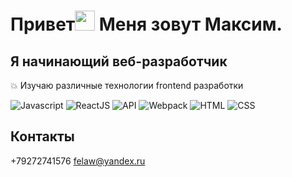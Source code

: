 # Привет<img src="https://github.com/blackcater/blackcater/raw/main/images/Hi.gif" height="32"/> Меня зовут Максим.

## Я начинающий веб-разработчик

:collision: Изучаю различные технологии frontend разработки

![Javascript](https://img.shields.io/badge/-Javascript-0d1117?style=for-the-badge&logo=Javascript)
![ReactJS](https://img.shields.io/badge/-ReactJS-0d1117?style=for-the-badge&logo=React)
![API](https://img.shields.io/badge/-REST&#032;API-0d1117?style=for-the-badge)
![Webpack](https://img.shields.io/badge/-Webpack-0d1117?style=for-the-badge&logo=Webpack)
![HTML](https://img.shields.io/badge/-HTML-0d1117?style=for-the-badge&logo=html5)
![CSS](https://img.shields.io/badge/-CSS-0d1117?style=for-the-badge&logo=css3)

## Контакты
+79272741576
felaw@yandex.ru
